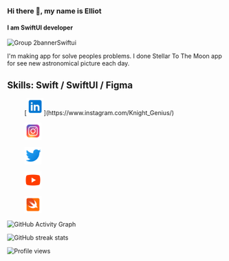 ### Hi there 👋, my name is Elliot
#### I am SwiftUI developer
![Group 2bannerSwiftui](https://pbs.twimg.com/profile_banners/1449475543875870727/1658999785/1500x500)


I'm making app for solve peoples problems. I done Stellar To The Moon app for see new astronomical picture each day.

## Skills: Swift / SwiftUI / Figma 

<figure>
  <span>
[<img src='https://github.com/Harry-KNIGHT/ImageGifVideoForReadme/blob/main/SocialNetwork/LinkedinIcon.png' alt='Linkedin' height='40'>](https://www.instagram.com/Knight_Genius/)

[<img src='https://github.com/Harry-KNIGHT/ImageGifVideoForReadme/blob/main/SocialNetwork/InstagramIcon.png' alt='instagram' height='40'>](https://www.instagram.com/Knight_Genius/)

[<img src='https://github.com/Harry-KNIGHT/ImageGifVideoForReadme/blob/main/SocialNetwork/TwitterIcon.png' alt='twitter' height='40'>](https://twitter.com/ellioto0o)  

[<img src='https://github.com/Harry-KNIGHT/ImageGifVideoForReadme/blob/main/SocialNetwork/YTBIcon.png' alt='YouTube' height='40'>](https://www.youtube.com/channel/https://www.youtube.com/channel/UCaLjq9jNstlbZGXT2-WnVUA)

[<img src='https://github.com/Harry-KNIGHT/ImageGifVideoForReadme/blob/main/SocialNetwork/SwiftIcon.png' alt='website' height='40'>](https://www.apprendre-swiftui.fr/offre-swift-basics?sa=sa0025889476017fbbabc3366b1fa16ab30f469b99)  
  </span>
</figure>

![GitHub Activity Graph](https://activity-graph.herokuapp.com/graph?username=Harry-KNIGHT)  

![GitHub streak stats](https://github-readme-streak-stats.herokuapp.com/?user=Harry-KNIGHT)  

![Profile views](https://gpvc.arturio.dev/Harry-KNIGHT)  

